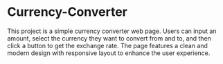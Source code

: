# Currency-Converter
This project is a simple currency converter web page. Users can input an amount, select the currency they want to convert from and to, and then click a button to get the exchange rate. The page features a clean and modern design with responsive layout to enhance the user experience.
